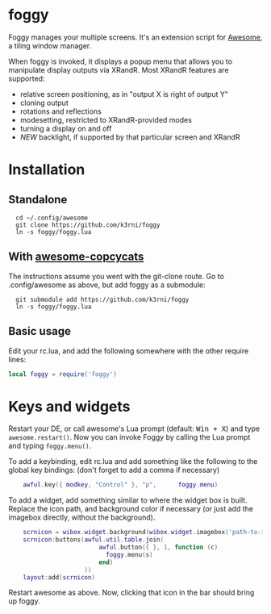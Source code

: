 # foggy

Foggy manages your multiple screens. It's an extension script for [Awesome](http://awesome.naquadah.org/), a tiling window manager. 

When foggy is invoked, it displays a popup menu that allows you to manipulate display outputs via XRandR. Most XRandR features are supported:

* relative screen positioning, as in "output X is right of output Y"
* cloning output
* rotations and reflections
* modesetting, restricted to XRandR-provided modes
* turning a display on and off
* *NEW* backlight, if supported by that particular screen and XRandR

# Installation

## Standalone

```shell
  cd ~/.config/awesome
  git clone https://github.com/k3rni/foggy
  ln -s foggy/foggy.lua
```

## With [awesome-copcycats](/copycat-killer/awesome-copycats)

The instructions assume you went with the git-clone route. Go to .config/awesome as above, but add foggy as a submodule:

```shell
  git submodule add https://github.com/k3rni/foggy
  ln -s foggy/foggy.lua
```

## Basic usage

Edit your rc.lua, and add the following somewhere with the other require lines:

```lua
local foggy = require('foggy')
```

# Keys and widgets

Restart your DE, or call awesome's Lua prompt (default: <kbd>Win + X</kbd>) and type <code>awesome.restart()</code>.
Now you can invoke Foggy by calling the Lua prompt and typing <code>foggy.menu()</code>.

To add a keybinding, edit rc.lua and add something like the following to the global key bindings: (don't forget to add a comma if necessary)

```lua
    awful.key({ modkey, "Control" }, "p",      foggy.menu)
```

To add a widget, add something similar to where the widget box is built. Replace the icon path, and background color if necessary (or just add the imagebox
directly, without the background).

```lua
    scrnicon = wibox.widget.background(wibox.widget.imagebox('path-to-image.png'), '#313131')
    scrnicon:buttons(awful.util.table.join(
                         awful.button({ }, 1, function (c)
                           foggy.menu(s)
                         end)
                     ))
    layout:add(scrnicon)
```

Restart awesome as above. Now, clicking that icon in the bar should bring up foggy.

